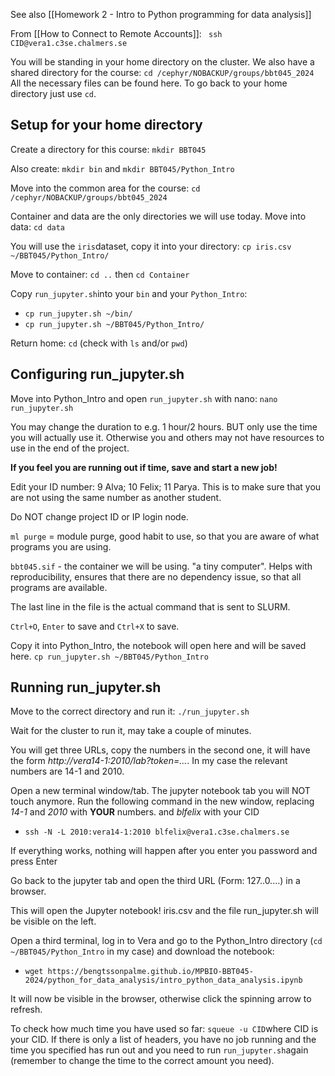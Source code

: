 See also [[Homework 2 - Intro to Python programming for data analysis]]

From [[How to Connect to Remote Accounts]]:
` ssh CID@vera1.c3se.chalmers.se`

You will be standing in your home directory on the cluster. We also have a shared directory for the course:
`cd /cephyr/NOBACKUP/groups/bbt045_2024`
All the necessary files can be found here.
To go back to your home directory just use `cd`.

## Setup for your home directory
Create a directory for this course: `mkdir BBT045`

Also create: `mkdir bin` and `mkdir BBT045/Python_Intro`

Move into the common area for the course: `cd /cephyr/NOBACKUP/groups/bbt045_2024`

Container and data are the only directories we will use today. Move into data: `cd data`

You will use the `iris`dataset, copy it into your directory: `cp iris.csv ~/BBT045/Python_Intro/`

Move to container: `cd ..` then `cd Container`

Copy `run_jupyter.sh`into your `bin` and your `Python_Intro`:
- `cp run_jupyter.sh ~/bin/`
- `cp run_jupyter.sh ~/BBT045/Python_Intro/`

Return home: `cd` (check with `ls` and/or `pwd`)

## Configuring run_jupyter.sh
Move into Python_Intro and open `run_jupyter.sh` with nano: `nano run_jupyter.sh`

You may change the duration to e.g. 1 hour/2 hours. BUT only use the time you will actually use it. Otherwise you and others may not have resources to use in the end of the project.

**If you feel you are running out if time, save and start a new job!**

Edit your ID number: 9 Alva;  10 Felix; 11 Parya. This is to make sure that you are not using the same number as another student.

Do NOT change project ID or IP login node.

`ml purge` = module purge, good habit to use, so that you are aware of what programs you are using. 

`bbt045.sif` - the container we will be using. "a tiny computer". Helps with reproducibility, ensures that there are no dependency issue, so that all programs are available.

The last line in the file is the actual command that is sent to SLURM.

`Ctrl+O`, `Enter` to save and `Ctrl+X` to save.

Copy it into Python_Intro, the notebook will open here and will be saved here.
	`cp run_jupyter.sh ~/BBT045/Python_Intro`

## Running run_jupyter.sh
Move to the correct  directory and run it:
	`./run_jupyter.sh`

Wait for the cluster to run it, may take a couple of minutes.

You will get three URLs, copy the numbers in the second one, it will have the form  *http://vera14-1:2010/lab?token=...*. In my case the relevant numbers are 14-1 and 2010.

Open a new terminal window/tab. The jupyter notebook tab you will NOT touch anymore. Run the following command in the new window, replacing *14-1* and *2010* with **YOUR** numbers. and *blfelix* with your CID
- `ssh -N -L 2010:vera14-1:2010 blfelix@vera1.c3se.chalmers.se `

If everything works, nothing will happen after you enter you password and press Enter

Go back to the jupyter tab and open the third URL (Form: 127..0....) in a browser.

This will open the Jupyter notebook!
iris.csv and the file run_jupyter.sh will be visible on the left.

Open a third terminal, log in to Vera and go to the Python_Intro directory (`cd ~/BBT045/Python_Intro` in my case) and download the notebook:
- `wget https://bengtssonpalme.github.io/MPBIO-BBT045-2024/python_for_data_analysis/intro_python_data_analysis.ipynb`

It will now be visible in the browser, otherwise click the spinning arrow to refresh.

To check how much time you have used so far: `squeue -u CID`where CID is your CID. If there is only a list of headers, you have no job running and the time you specified has run out and you need to run `run_jupyter.sh`again (remember to change the time to the correct amount you need).